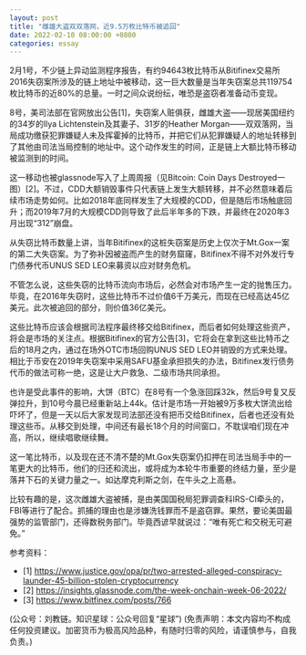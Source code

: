 ```yaml
---
layout: post
title: "雌雄大盗双双落网，近9.5万枚比特币被追回"
date: 2022-02-10 08:00:00 +0800
categories: essay
---
```


2月1号，不少链上异动监测程序报告，有约94643枚比特币从Bitifinex交易所2016失窃案所涉及的链上地址中被移动，这一巨大数量是当年失窃案总共119754枚比特币的近80%的总量。一时之间众说纷纭，唯恐是盗窃者准备动币变现。

8号，美司法部在官网放出公告[1]，失窃案人赃俱获，雌雄大盗——现居美国纽约的34岁的Ilya Lichtenstein及其妻子、31岁的Heather Morgan——双双落网，当局成功缴获犯罪嫌疑人未及挥霍掉的比特币，并把它们从犯罪嫌疑人的地址转移到了其他由司法当局控制的地址中。这个动作发生的时间，正是链上大额比特币移动被监测到的时间。

这一移动也被glassnode写入了上周周报（见Bitcoin: Coin Days Destroyed一图）[2]。不过，CDD大额销毁事件只代表链上发生大额转移，并不必然意味着后续市场走势如何。比如2018年底同样发生了大规模的CDD，但是随后市场触底回升；而2019年7月的大规模CDD则导致了此后半年多的下跌，并最终在2020年3月出现“312”崩盘。

从失窃比特币数量上讲，当年Bitifinex的这桩失窃案是历史上仅次于Mt.Gox一案的第二大失窃案。为了弥补因被盗而产生的财务窟窿，Bitifinex不得不对外发行专门债券代币UNUS SED LEO来募资以应对财务危机。

不管怎么说，这些失窃的比特币流向市场后，必然会对市场产生一定的抛售压力。毕竟，在2016年失窃时，这些比特币不过价值6千万美元，而现在已经高达45亿美元。此次被追回的部分，则价值36亿美元。

这些比特币应该会根据司法程序最终移交给Bitifinex，而后者如何处理这些资产，将会是市场的关注点。根据Bitifinex的官方公告[3]，它将会在拿到这些比特币之后的18月之内，通过在场外OTC市场回购UNUS SED LEO并销毁的方式来处理。相比于币安在2019年失窃案中采用SAFU基金承担损失的办法，Bitifinex发行债务代币的做法可称一绝，这是让大户救急、二级市场共同承担。

也许是受此事件的影响，大饼（BTC）在8号有一个急涨回踩32k，然后9号复又反弹拉升，到10号今晨已经重新站上44k。估计是市场一开始被9万多枚大饼流出给吓坏了，但是一天以后大家发现司法部还没有把币交给Bitifinex，后者也还没有处理这些币。从移交到处理，中间还有最长18个月的时间窗口，不耽误咱们现在冲高，所以，继续唱歌继续舞。

这一笔比特币，以及现在还不清不楚的Mt.Gox失窃案仍扣押在司法当局手中的一笔更大的比特币，他们的归还和流出，或将成为本轮牛市重要的终结力量，至少是落井下石的关键力量之一。如达摩克利斯之剑，在牛头之上高悬。

比较有趣的是，这次雌雄大盗被捕，是由美国国税局犯罪调查科IRS-CI牵头的，FBI等进行了配合。抓捕的理由也是涉嫌洗钱罪而不是盗窃罪。果然，要论美国最强势的监管部门，还得数税务部门。毕竟西谚早就说过：“唯有死亡和交税无可避免。”


参考资料：
- [1] https://www.justice.gov/opa/pr/two-arrested-alleged-conspiracy-launder-45-billion-stolen-cryptocurrency
- [2] https://insights.glassnode.com/the-week-onchain-week-06-2022/
- [3] https://www.bitfinex.com/posts/766

(公众号：刘教链。知识星球：公众号回复“星球”)
(免责声明：本文内容均不构成任何投资建议。加密货币为极高风险品种，有随时归零的风险，请谨慎参与，自我负责。)
